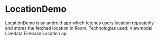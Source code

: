 # LocationDemo
LocationDemo is an android app which fetches users location repeatedly and stores the fetched location in Room.
Technologies used:
Viewmodel
Livedata
Firebase
Location api
